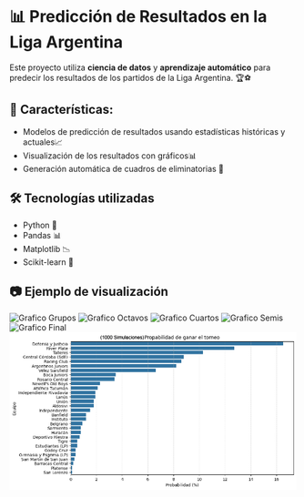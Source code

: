 # 📊 Predicción de Resultados en la Liga Argentina

Este proyecto utiliza **ciencia de datos** y **aprendizaje automático** para predecir los resultados de los partidos de la Liga Argentina. 🏆⚽

## 📌 Características:
- Modelos de predicción de resultados usando estadísticas históricas y actuales📈
- Visualización de los resultados con gráficos📊
- Generación automática de cuadros de eliminatorias 🎯

## 🛠 Tecnologías utilizadas
- Python 🐍
- Pandas 📊
- Matplotlib 📉
- Scikit-learn 🤖

## 📷 Ejemplo de visualización
![Grafico Grupos](<Ejemplo de Prediccion Fase de grupos.png>)
![Grafico Octavos](<Ejemplo de Octavos.png>)
![Grafico Cuartos](<Ejemplo de Cuartos.png>)
![Grafico Semis](<Ejemplo de Semis.png>)
![Grafico Final](<Ejemplo de Final.png>)
![Grafico de Probabilidades de ganar el torneo](<Probabilidad de ganar el torneo.png>)